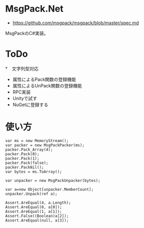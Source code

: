 # MsgPack.Net
- https://github.com/msgpack/msgpack/blob/master/spec.md

MsgPackのC#実装。

# ToDo

*　文字列型対応
* 属性によるPack関数の登録機能
* 属性によるUnPack関数の登録機能
* RPC実装
* Unityで試す
* NuGetに登録する

# 使い方

    var ms = new MemoryStream();
    var packer = new MsgPackPacker(ms);
    packer.Pack_Array(4);
    packer.Pack(0);
    packer.Pack(1);
    packer.Pack(false);
    packer.PackNil();
    var bytes = ms.ToArray();
    
    var unpacker = new MsgPackUnpacker(bytes);
    
    var a=new Object[unpacker.MemberCount];
    unpacker.Unpack(ref a);
    
    Assert.AreEqual(4, a.Length);
    Assert.AreEqual(0, a[0]);
    Assert.AreEqual(1, a[1]);
    Assert.False((Boolean)a[2]);
    Assert.AreEqual(null, a[3]);


